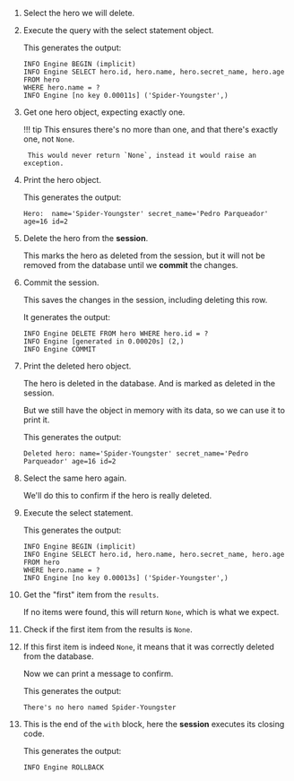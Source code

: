 1. Select the hero we will delete.

2. Execute the query with the select statement object.

    This generates the output:

    ```
    INFO Engine BEGIN (implicit)
    INFO Engine SELECT hero.id, hero.name, hero.secret_name, hero.age
    FROM hero
    WHERE hero.name = ?
    INFO Engine [no key 0.00011s] ('Spider-Youngster',)
    ```

3. Get one hero object, expecting exactly one.

    !!! tip
        This ensures there's no more than one, and that there's exactly one, not `None`.

        This would never return `None`, instead it would raise an exception.

4. Print the hero object.

    This generates the output:

    ```
    Hero:  name='Spider-Youngster' secret_name='Pedro Parqueador' age=16 id=2
    ```

5. Delete the hero from the **session**.

    This marks the hero as deleted from the session, but it will not be removed from the database until we **commit** the changes.

6. Commit the session.

    This saves the changes in the session, including deleting this row.

    It generates the output:

    ```
    INFO Engine DELETE FROM hero WHERE hero.id = ?
    INFO Engine [generated in 0.00020s] (2,)
    INFO Engine COMMIT
    ```

7. Print the deleted hero object.

    The hero is deleted in the database. And is marked as deleted in the session.

    But we still have the object in memory with its data, so we can use it to print it.

    This generates the output:

    ```
    Deleted hero: name='Spider-Youngster' secret_name='Pedro Parqueador' age=16 id=2
    ```

8. Select the same hero again.

    We'll do this to confirm if the hero is really deleted.

9. Execute the select statement.

    This generates the output:

    ```
    INFO Engine BEGIN (implicit)
    INFO Engine SELECT hero.id, hero.name, hero.secret_name, hero.age
    FROM hero
    WHERE hero.name = ?
    INFO Engine [no key 0.00013s] ('Spider-Youngster',)
    ```

10. Get the "first" item from the `results`.

    If no items were found, this will return `None`, which is what we expect.

11. Check if the first item from the results is `None`.

12. If this first item is indeed `None`, it means that it was correctly deleted from the database.

    Now we can print a message to confirm.

    This generates the output:

    ```
    There's no hero named Spider-Youngster
    ```

13. This is the end of the `with` block, here the **session** executes its closing code.

    This generates the output:

    ```
    INFO Engine ROLLBACK
    ```
